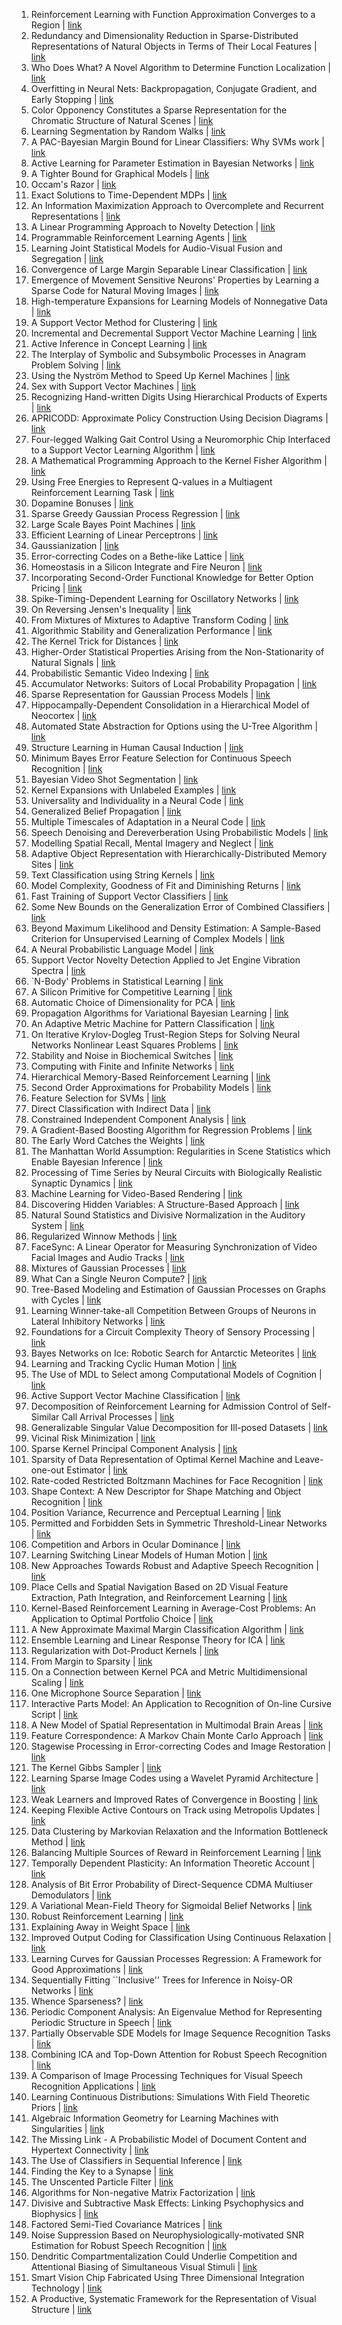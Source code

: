 1. Reinforcement Learning with Function Approximation Converges to a Region | [link](https://papers.nips.cc/paper/2000/hash/04df4d434d481c5bb723be1b6df1ee65-Abstract.html) 
2. Redundancy and Dimensionality Reduction in Sparse-Distributed Representations of Natural Objects in Terms of Their Local Features | [link](https://papers.nips.cc/paper/2000/hash/052335232b11864986bb2fa20fa38748-Abstract.html) 
3. Who Does What? A Novel Algorithm to Determine Function Localization | [link](https://papers.nips.cc/paper/2000/hash/0533a888904bd4867929dffd884d60b8-Abstract.html) 
4. Overfitting in Neural Nets: Backpropagation, Conjugate Gradient, and Early Stopping | [link](https://papers.nips.cc/paper/2000/hash/059fdcd96baeb75112f09fa1dcc740cc-Abstract.html) 
5. Color Opponency Constitutes a Sparse Representation for the Chromatic Structure of Natural Scenes | [link](https://papers.nips.cc/paper/2000/hash/0609154fa35b3194026346c9cac2a248-Abstract.html) 
6. Learning Segmentation by Random Walks | [link](https://papers.nips.cc/paper/2000/hash/069654d5ce089c13f642d19f09a3d1c0-Abstract.html) 
7. A PAC-Bayesian Margin Bound for Linear Classifiers: Why SVMs work | [link](https://papers.nips.cc/paper/2000/hash/06a15eb1c3836723b53e4abca8d9b879-Abstract.html) 
8. Active Learning for Parameter Estimation in Bayesian Networks | [link](https://papers.nips.cc/paper/2000/hash/0731460a8a5ce1626210cbf4385ae0ef-Abstract.html) 
9. A Tighter Bound for Graphical Models | [link](https://papers.nips.cc/paper/2000/hash/07a4e20a7bbeeb7a736682b26b16ebe8-Abstract.html) 
10. Occam's Razor | [link](https://papers.nips.cc/paper/2000/hash/0950ca92a4dcf426067cfd2246bb5ff3-Abstract.html) 
11. Exact Solutions to Time-Dependent MDPs | [link](https://papers.nips.cc/paper/2000/hash/09b15d48a1514d8209b192a8b8f34e48-Abstract.html) 
12. An Information Maximization Approach to Overcomplete and Recurrent Representations | [link](https://papers.nips.cc/paper/2000/hash/09fb05dd477d4ae6479985ca56c5a12d-Abstract.html) 
13. A Linear Programming Approach to Novelty Detection | [link](https://papers.nips.cc/paper/2000/hash/0e087ec55dcbe7b2d7992d6b69b519fb-Abstract.html) 
14. Programmable Reinforcement Learning Agents | [link](https://papers.nips.cc/paper/2000/hash/11108a3dbfe4636cb40b84b803b2fff6-Abstract.html) 
15. Learning Joint Statistical Models for Audio-Visual Fusion and Segregation | [link](https://papers.nips.cc/paper/2000/hash/11f524c3fbfeeca4aa916edcb6b6392e-Abstract.html) 
16. Convergence of Large Margin Separable Linear Classification | [link](https://papers.nips.cc/paper/2000/hash/13168e6a2e6c84b4b7de9390c0ef5ec5-Abstract.html) 
17. Emergence of Movement Sensitive Neurons' Properties by Learning a Sparse Code for Natural Moving Images | [link](https://papers.nips.cc/paper/2000/hash/136f951362dab62e64eb8e841183c2a9-Abstract.html) 
18. High-temperature Expansions for Learning Models of Nonnegative Data | [link](https://papers.nips.cc/paper/2000/hash/139f0874f2ded2e41b0393c4ac5644f7-Abstract.html) 
19. A Support Vector Method for Clustering | [link](https://papers.nips.cc/paper/2000/hash/14cfdb59b5bda1fc245aadae15b1984a-Abstract.html) 
20. Incremental and Decremental Support Vector Machine Learning | [link](https://papers.nips.cc/paper/2000/hash/155fa09596c7e18e50b58eb7e0c6ccb4-Abstract.html) 
21. Active Inference in Concept Learning | [link](https://papers.nips.cc/paper/2000/hash/15d185eaa7c954e77f5343d941e25fbd-Abstract.html) 
22. The Interplay of Symbolic and Subsymbolic Processes in Anagram Problem Solving | [link](https://papers.nips.cc/paper/2000/hash/17c3433fecc21b57000debdf7ad5c930-Abstract.html) 
23. Using the Nyström Method to Speed Up Kernel Machines | [link](https://papers.nips.cc/paper/2000/hash/19de10adbaa1b2ee13f77f679fa1483a-Abstract.html) 
24. Sex with Support Vector Machines | [link](https://papers.nips.cc/paper/2000/hash/1e913e1b06ead0b66e30b6867bf63549-Abstract.html) 
25. Recognizing Hand-written Digits Using Hierarchical Products of Experts | [link](https://papers.nips.cc/paper/2000/hash/1f1baa5b8edac74eb4eaa329f14a0361-Abstract.html) 
26. APRICODD: Approximate Policy Construction Using Decision Diagrams | [link](https://papers.nips.cc/paper/2000/hash/201d7288b4c18a679e48b31c72c30ded-Abstract.html) 
27. Four-legged Walking Gait Control Using a Neuromorphic Chip Interfaced to a Support Vector Learning Algorithm | [link](https://papers.nips.cc/paper/2000/hash/2647c1dba23bc0e0f9cdf75339e120d2-Abstract.html) 
28. A Mathematical Programming Approach to the Kernel Fisher Algorithm | [link](https://papers.nips.cc/paper/2000/hash/29530de21430b7540ec3f65135f7323c-Abstract.html) 
29. Using Free Energies to Represent Q-values in a Multiagent Reinforcement Learning Task | [link](https://papers.nips.cc/paper/2000/hash/2d1b2a5ff364606ff041650887723470-Abstract.html) 
30. Dopamine Bonuses | [link](https://papers.nips.cc/paper/2000/hash/2f25f6e326adb93c5787175dda209ab6-Abstract.html) 
31. Sparse Greedy Gaussian Process Regression | [link](https://papers.nips.cc/paper/2000/hash/3214a6d842cc69597f9edf26df552e43-Abstract.html) 
32. Large Scale Bayes Point Machines | [link](https://papers.nips.cc/paper/2000/hash/333222170ab9edca4785c39f55221fe7-Abstract.html) 
33. Efficient Learning of Linear Perceptrons | [link](https://papers.nips.cc/paper/2000/hash/39027dfad5138c9ca0c474d71db915c3-Abstract.html) 
34. Gaussianization | [link](https://papers.nips.cc/paper/2000/hash/3c947bc2f7ff007b86a9428b74654de5-Abstract.html) 
35. Error-correcting Codes on a Bethe-like Lattice | [link](https://papers.nips.cc/paper/2000/hash/3fab5890d8113d0b5a4178201dc842ad-Abstract.html) 
36. Homeostasis in a Silicon Integrate and Fire Neuron | [link](https://papers.nips.cc/paper/2000/hash/414e773d5b7e5c06d564f594bf6384d0-Abstract.html) 
37. Incorporating Second-Order Functional Knowledge for Better Option Pricing | [link](https://papers.nips.cc/paper/2000/hash/44968aece94f667e4095002d140b5896-Abstract.html) 
38. Spike-Timing-Dependent Learning for Oscillatory Networks | [link](https://papers.nips.cc/paper/2000/hash/4496bf24afe7fab6f046bf4923da8de6-Abstract.html) 
39. On Reversing Jensen's Inequality | [link](https://papers.nips.cc/paper/2000/hash/44a2e0804995faf8d2e3b084a1e2db1d-Abstract.html) 
40. From Mixtures of Mixtures to Adaptive Transform Coding | [link](https://papers.nips.cc/paper/2000/hash/4888241374e8c62ddd9b4c3cfd091f96-Abstract.html) 
41. Algorithmic Stability and Generalization Performance | [link](https://papers.nips.cc/paper/2000/hash/49ad23d1ec9fa4bd8d77d02681df5cfa-Abstract.html) 
42. The Kernel Trick for Distances | [link](https://papers.nips.cc/paper/2000/hash/4e87337f366f72daa424dae11df0538c-Abstract.html) 
43. Higher-Order Statistical Properties Arising from the Non-Stationarity of Natural Signals | [link](https://papers.nips.cc/paper/2000/hash/5103c3584b063c431bd1268e9b5e76fb-Abstract.html) 
44. Probabilistic Semantic Video Indexing | [link](https://papers.nips.cc/paper/2000/hash/52d2752b150f9c35ccb6869cbf074e48-Abstract.html) 
45. Accumulator Networks: Suitors of Local Probability Propagation | [link](https://papers.nips.cc/paper/2000/hash/537de305e941fccdbba5627e3eefbb24-Abstract.html) 
46. Sparse Representation for Gaussian Process Models | [link](https://papers.nips.cc/paper/2000/hash/56f9f88906aebf4ad985aaec7fa01313-Abstract.html) 
47. Hippocampally-Dependent Consolidation in a Hierarchical Model of Neocortex | [link](https://papers.nips.cc/paper/2000/hash/57c0531e13f40b91b3b0f1a30b529a1d-Abstract.html) 
48. Automated State Abstraction for Options using the U-Tree Algorithm | [link](https://papers.nips.cc/paper/2000/hash/596dedf4498e258e4bdc9fd70df9a859-Abstract.html) 
49. Structure Learning in Human Causal Induction | [link](https://papers.nips.cc/paper/2000/hash/59bcda7c438bad7d2afffe9e2fed00be-Abstract.html) 
50. Minimum Bayes Error Feature Selection for Continuous Speech Recognition | [link](https://papers.nips.cc/paper/2000/hash/59e0b2658e9f2e77f8d4d83f8d07ca84-Abstract.html) 
51. Bayesian Video Shot Segmentation | [link](https://papers.nips.cc/paper/2000/hash/5b6ba13f79129a74a3e819b78e36b922-Abstract.html) 
52. Kernel Expansions with Unlabeled Examples | [link](https://papers.nips.cc/paper/2000/hash/5bce843dd76db8c939d5323dd3e54ec9-Abstract.html) 
53. Universality and Individuality in a Neural Code | [link](https://papers.nips.cc/paper/2000/hash/5fa9e41bfec0725742cc9d15ef594120-Abstract.html) 
54. Generalized Belief Propagation | [link](https://papers.nips.cc/paper/2000/hash/61b1fb3f59e28c67f3925f3c79be81a1-Abstract.html) 
55. Multiple Timescales of Adaptation in a Neural Code | [link](https://papers.nips.cc/paper/2000/hash/645098b086d2f9e1e0e939c27f9f2d6f-Abstract.html) 
56. Speech Denoising and Dereverberation Using Probabilistic Models | [link](https://papers.nips.cc/paper/2000/hash/65699726a3c601b9f31bf04019c8593c-Abstract.html) 
57. Modelling Spatial Recall, Mental Imagery and Neglect | [link](https://papers.nips.cc/paper/2000/hash/65fc52ed8f88c81323a418ca94cec2ed-Abstract.html) 
58. Adaptive Object Representation with Hierarchically-Distributed Memory Sites | [link](https://papers.nips.cc/paper/2000/hash/68148596109e38cf9367d27875e185be-Abstract.html) 
59. Text Classification using String Kernels | [link](https://papers.nips.cc/paper/2000/hash/68c694de94e6c110f42e587e8e48d852-Abstract.html) 
60. Model Complexity, Goodness of Fit and Diminishing Returns | [link](https://papers.nips.cc/paper/2000/hash/69d1fc78dbda242c43ad6590368912d4-Abstract.html) 
61. Fast Training of Support Vector Classifiers | [link](https://papers.nips.cc/paper/2000/hash/6ae07dcb33ec3b7c814df797cbda0f87-Abstract.html) 
62. Some New Bounds on the Generalization Error of Combined Classifiers | [link](https://papers.nips.cc/paper/2000/hash/6be5336db2c119736cf48f475e051bfe-Abstract.html) 
63. Beyond Maximum Likelihood and Density Estimation: A Sample-Based Criterion for Unsupervised Learning of Complex Models | [link](https://papers.nips.cc/paper/2000/hash/6e79ed05baec2754e25b4eac73a332d2-Abstract.html) 
64. A Neural Probabilistic Language Model | [link](https://papers.nips.cc/paper/2000/hash/728f206c2a01bf572b5940d7d9a8fa4c-Abstract.html) 
65. Support Vector Novelty Detection Applied to Jet Engine Vibration Spectra | [link](https://papers.nips.cc/paper/2000/hash/7302e3f5e7c072aea8801faf8a492be0-Abstract.html) 
66. `N-Body' Problems in Statistical Learning | [link](https://papers.nips.cc/paper/2000/hash/7385db9a3f11415bc0e9e2625fae3734-Abstract.html) 
67. A Silicon Primitive for Competitive Learning | [link](https://papers.nips.cc/paper/2000/hash/73e0f7487b8e5297182c5a711d20bf26-Abstract.html) 
68. Automatic Choice of Dimensionality for PCA | [link](https://papers.nips.cc/paper/2000/hash/7503cfacd12053d309b6bed5c89de212-Abstract.html) 
69. Propagation Algorithms for Variational Bayesian Learning | [link](https://papers.nips.cc/paper/2000/hash/77369e37b2aa1404f416275183ab055f-Abstract.html) 
70. An Adaptive Metric Machine for Pattern Classification | [link](https://papers.nips.cc/paper/2000/hash/7e9e346dc5fd268b49bf418523af8679-Abstract.html) 
71. On Iterative Krylov-Dogleg Trust-Region Steps for Solving Neural Networks Nonlinear Least Squares Problems | [link](https://papers.nips.cc/paper/2000/hash/7ffd85d93a3e4de5c490d304ccd9f864-Abstract.html) 
72. Stability and Noise in Biochemical Switches | [link](https://papers.nips.cc/paper/2000/hash/82cadb0649a3af4968404c9f6031b233-Abstract.html) 
73. Computing with Finite and Infinite Networks | [link](https://papers.nips.cc/paper/2000/hash/8562ae5e286544710b2e7ebe9858833b-Abstract.html) 
74. Hierarchical Memory-Based Reinforcement Learning | [link](https://papers.nips.cc/paper/2000/hash/85f007f8c50dd25f5a45fca73cad64bd-Abstract.html) 
75. Second Order Approximations for Probability Models | [link](https://papers.nips.cc/paper/2000/hash/865dfbde8a344b44095495f3591f7407-Abstract.html) 
76. Feature Selection for SVMs | [link](https://papers.nips.cc/paper/2000/hash/8c3039bd5842dca3d944faab91447818-Abstract.html) 
77. Direct Classification with Indirect Data | [link](https://papers.nips.cc/paper/2000/hash/8c8a58fa97c205ff222de3685497742c-Abstract.html) 
78. Constrained Independent Component Analysis | [link](https://papers.nips.cc/paper/2000/hash/8d55a249e6baa5c06772297520da2051-Abstract.html) 
79. A Gradient-Based Boosting Algorithm for Regression Problems | [link](https://papers.nips.cc/paper/2000/hash/8d9fc2308c8f28d2a7d2f6f48801c705-Abstract.html) 
80. The Early Word Catches the Weights | [link](https://papers.nips.cc/paper/2000/hash/90599c8fdd2f6e7a03ad173e2f535751-Abstract.html) 
81. The Manhattan World Assumption: Regularities in Scene Statistics which Enable Bayesian Inference | [link](https://papers.nips.cc/paper/2000/hash/90e1357833654983612fb05e3ec9148c-Abstract.html) 
82. Processing of Time Series by Neural Circuits with Biologically Realistic Synaptic Dynamics | [link](https://papers.nips.cc/paper/2000/hash/944626adf9e3b76a3919b50dc0b080a4-Abstract.html) 
83. Machine Learning for Video-Based Rendering | [link](https://papers.nips.cc/paper/2000/hash/958adb57686c2fdec5796398de5f317a-Abstract.html) 
84. Discovering Hidden Variables: A Structure-Based Approach | [link](https://papers.nips.cc/paper/2000/hash/95e6834d0a3d99e9ea8811855ae9229d-Abstract.html) 
85. Natural Sound Statistics and Divisive Normalization in the Auditory System | [link](https://papers.nips.cc/paper/2000/hash/96c5c28becf18e71190460a9955aa4d8-Abstract.html) 
86. Regularized Winnow Methods | [link](https://papers.nips.cc/paper/2000/hash/9a1de01f893e0d2551ecbb7ce4dc963e-Abstract.html) 
87. FaceSync: A Linear Operator for Measuring Synchronization of Video Facial Images and Audio Tracks | [link](https://papers.nips.cc/paper/2000/hash/9f6992966d4c363ea0162a056cb45fe5-Abstract.html) 
88. Mixtures of Gaussian Processes | [link](https://papers.nips.cc/paper/2000/hash/9fdb62f932adf55af2c0e09e55861964-Abstract.html) 
89. What Can a Single Neuron Compute? | [link](https://papers.nips.cc/paper/2000/hash/a19acd7d2689207f9047f8cb01357370-Abstract.html) 
90. Tree-Based Modeling and Estimation of Gaussian Processes on Graphs with Cycles | [link](https://papers.nips.cc/paper/2000/hash/a3545bd79d31f9a72d3a78690adf73fc-Abstract.html) 
91. Learning Winner-take-all Competition Between Groups of Neurons in Lateral Inhibitory Networks | [link](https://papers.nips.cc/paper/2000/hash/aa2a77371374094fe9e0bc1de3f94ed9-Abstract.html) 
92. Foundations for a Circuit Complexity Theory of Sensory Processing | [link](https://papers.nips.cc/paper/2000/hash/ab7314887865c4265e896c6e209d1cd6-Abstract.html) 
93. Bayes Networks on Ice: Robotic Search for Antarctic Meteorites | [link](https://papers.nips.cc/paper/2000/hash/ac5dab2e99eee9cf9ec672e383691302-Abstract.html) 
94. Learning and Tracking Cyclic Human Motion | [link](https://papers.nips.cc/paper/2000/hash/ad4cc1fb9b068faecfb70914acc63395-Abstract.html) 
95. The Use of MDL to Select among Computational Models of Cognition | [link](https://papers.nips.cc/paper/2000/hash/af3303f852abeccd793068486a391626-Abstract.html) 
96. Active Support Vector Machine Classification | [link](https://papers.nips.cc/paper/2000/hash/b139e104214a08ae3f2ebcce149cdf6e-Abstract.html) 
97. Decomposition of Reinforcement Learning for Admission Control of Self-Similar Call Arrival Processes | [link](https://papers.nips.cc/paper/2000/hash/b432f34c5a997c8e7c806a895ecc5e25-Abstract.html) 
98. Generalizable Singular Value Decomposition for Ill-posed Datasets | [link](https://papers.nips.cc/paper/2000/hash/b4568df26077653eeadf29596708c94b-Abstract.html) 
99. Vicinal Risk Minimization | [link](https://papers.nips.cc/paper/2000/hash/ba9a56ce0a9bfa26e8ed9e10b2cc8f46-Abstract.html) 
100. Sparse Kernel Principal Component Analysis | [link](https://papers.nips.cc/paper/2000/hash/bf201d5407a6509fa536afc4b380577e-Abstract.html) 
101. Sparsity of Data Representation of Optimal Kernel Machine and Leave-one-out Estimator | [link](https://papers.nips.cc/paper/2000/hash/c164bbc9d6c72a52c599bbb43d8db8e1-Abstract.html) 
102. Rate-coded Restricted Boltzmann Machines for Face Recognition | [link](https://papers.nips.cc/paper/2000/hash/c366c2c97d47b02b24c3ecade4c40a01-Abstract.html) 
103. Shape Context: A New Descriptor for Shape Matching and Object Recognition | [link](https://papers.nips.cc/paper/2000/hash/c44799b04a1c72e3c8593a53e8000c78-Abstract.html) 
104. Position Variance, Recurrence and Perceptual Learning | [link](https://papers.nips.cc/paper/2000/hash/c45008212f7bdf6eab6050c2a564435a-Abstract.html) 
105. Permitted and Forbidden Sets in Symmetric Threshold-Linear Networks | [link](https://papers.nips.cc/paper/2000/hash/c8cbd669cfb2f016574e9d147092b5bb-Abstract.html) 
106. Competition and Arbors in Ocular Dominance | [link](https://papers.nips.cc/paper/2000/hash/c91591a8d461c2869b9f535ded3e213e-Abstract.html) 
107. Learning Switching Linear Models of Human Motion | [link](https://papers.nips.cc/paper/2000/hash/ca460332316d6da84b08b9bcf39b687b-Abstract.html) 
108. New Approaches Towards Robust and Adaptive Speech Recognition | [link](https://papers.nips.cc/paper/2000/hash/cb79f8fa58b91d3af6c9c991f63962d3-Abstract.html) 
109. Place Cells and Spatial Navigation Based on 2D Visual Feature Extraction, Path Integration, and Reinforcement Learning | [link](https://papers.nips.cc/paper/2000/hash/cd14821dab219ea06e2fd1a2df2e3582-Abstract.html) 
110. Kernel-Based Reinforcement Learning in Average-Cost Problems: An Application to Optimal Portfolio Choice | [link](https://papers.nips.cc/paper/2000/hash/cd63a3eec3319fd9c84c942a08316e00-Abstract.html) 
111. A New Approximate Maximal Margin Classification Algorithm | [link](https://papers.nips.cc/paper/2000/hash/d072677d210ac4c03ba046120f0802ec-Abstract.html) 
112. Ensemble Learning and Linear Response Theory for ICA | [link](https://papers.nips.cc/paper/2000/hash/d1e946f4e67db4b362ad23818a6fb78a-Abstract.html) 
113. Regularization with Dot-Product Kernels | [link](https://papers.nips.cc/paper/2000/hash/d25414405eb37dae1c14b18d6a2cac34-Abstract.html) 
114. From Margin to Sparsity | [link](https://papers.nips.cc/paper/2000/hash/d305281faf947ca7acade9ad5c8c818c-Abstract.html) 
115. On a Connection between Kernel PCA and Metric Multidimensional Scaling | [link](https://papers.nips.cc/paper/2000/hash/d4b2aeb2453bdadaa45cbe9882ffefcf-Abstract.html) 
116. One Microphone Source Separation | [link](https://papers.nips.cc/paper/2000/hash/d523773c6b194f37b938d340d5d02232-Abstract.html) 
117. Interactive Parts Model: An Application to Recognition of On-line Cursive Script | [link](https://papers.nips.cc/paper/2000/hash/d54e99a6c03704e95e6965532dec148b-Abstract.html) 
118. A New Model of Spatial Representation in Multimodal Brain Areas | [link](https://papers.nips.cc/paper/2000/hash/d757719ed7c2b66dd17dcee2a3cb29f4-Abstract.html) 
119. Feature Correspondence: A Markov Chain Monte Carlo Approach | [link](https://papers.nips.cc/paper/2000/hash/d7657583058394c828ee150fada65345-Abstract.html) 
120. Stagewise Processing in Error-correcting Codes and Image Restoration | [link](https://papers.nips.cc/paper/2000/hash/d7fd118e6f226a71b5f1ffe10efd0a78-Abstract.html) 
121. The Kernel Gibbs Sampler | [link](https://papers.nips.cc/paper/2000/hash/dc40b7120e77741d191c0d2b82cea7be-Abstract.html) 
122. Learning Sparse Image Codes using a Wavelet Pyramid Architecture | [link](https://papers.nips.cc/paper/2000/hash/dc5d637ed5e62c36ecb73b654b05ba2a-Abstract.html) 
123. Weak Learners and Improved Rates of Convergence in Boosting | [link](https://papers.nips.cc/paper/2000/hash/dea9ddb25cbf2352cf4dec30222a02a5-Abstract.html) 
124. Keeping Flexible Active Contours on Track using Metropolis Updates | [link](https://papers.nips.cc/paper/2000/hash/dfce06801e1a85d6d06f1fdd4475dacd-Abstract.html) 
125. Data Clustering by Markovian Relaxation and the Information Bottleneck Method | [link](https://papers.nips.cc/paper/2000/hash/e06f967fb0d355592be4e7674fa31d26-Abstract.html) 
126. Balancing Multiple Sources of Reward in Reinforcement Learning | [link](https://papers.nips.cc/paper/2000/hash/e0ab531ec312161511493b002f9be2ee-Abstract.html) 
127. Temporally Dependent Plasticity: An Information Theoretic Account | [link](https://papers.nips.cc/paper/2000/hash/e1314fc026da60d837353d20aefaf054-Abstract.html) 
128. Analysis of Bit Error Probability of Direct-Sequence CDMA Multiuser Demodulators | [link](https://papers.nips.cc/paper/2000/hash/e5b294b70c9647dcf804d7baa1903918-Abstract.html) 
129. A Variational Mean-Field Theory for Sigmoidal Belief Networks | [link](https://papers.nips.cc/paper/2000/hash/e74c0d42b4433905293aab661fcf8ddb-Abstract.html) 
130. Robust Reinforcement Learning | [link](https://papers.nips.cc/paper/2000/hash/e8dfff4676a47048d6f0c4ef899593dd-Abstract.html) 
131. Explaining Away in Weight Space | [link](https://papers.nips.cc/paper/2000/hash/eb1e78328c46506b46a4ac4a1e378b91-Abstract.html) 
132. Improved Output Coding for Classification Using Continuous Relaxation | [link](https://papers.nips.cc/paper/2000/hash/ecd62de20ea67e1c2d933d311b08178a-Abstract.html) 
133. Learning Curves for Gaussian Processes Regression: A Framework for Good Approximations | [link](https://papers.nips.cc/paper/2000/hash/ed519dacc89b2bead3f453b0b05a4a8b-Abstract.html) 
134. Sequentially Fitting ``Inclusive'' Trees for Inference in Noisy-OR Networks | [link](https://papers.nips.cc/paper/2000/hash/f0bbac6fa079f1e00b2c14c1d3c6ccf0-Abstract.html) 
135. Whence Sparseness? | [link](https://papers.nips.cc/paper/2000/hash/f0fcf351df4eb6786e9bb6fc4e2dee02-Abstract.html) 
136. Periodic Component Analysis: An Eigenvalue Method for Representing Periodic Structure in Speech | [link](https://papers.nips.cc/paper/2000/hash/f22e4747da1aa27e363d86d40ff442fe-Abstract.html) 
137. Partially Observable SDE Models for Image Sequence Recognition Tasks | [link](https://papers.nips.cc/paper/2000/hash/f26dab9bf6a137c3b6782e562794c2f2-Abstract.html) 
138. Combining ICA and Top-Down Attention for Robust Speech Recognition | [link](https://papers.nips.cc/paper/2000/hash/f2d887e01a80e813d9080038decbbabb-Abstract.html) 
139. A Comparison of Image Processing Techniques for Visual Speech Recognition Applications | [link](https://papers.nips.cc/paper/2000/hash/f31b20466ae89669f9741e047487eb37-Abstract.html) 
140. Learning Continuous Distributions: Simulations With Field Theoretic Priors | [link](https://papers.nips.cc/paper/2000/hash/f39ae9ff3a81f499230c4126e01f421b-Abstract.html) 
141. Algebraic Information Geometry for Learning Machines with Singularities | [link](https://papers.nips.cc/paper/2000/hash/f442d33fa06832082290ad8544a8da27-Abstract.html) 
142. The Missing Link - A Probabilistic Model of Document Content and Hypertext Connectivity | [link](https://papers.nips.cc/paper/2000/hash/f45a1078feb35de77d26b3f7a52ef502-Abstract.html) 
143. The Use of Classifiers in Sequential Inference | [link](https://papers.nips.cc/paper/2000/hash/f4a4da9aa7eadfd23c7bdb7cf57b3112-Abstract.html) 
144. Finding the Key to a Synapse | [link](https://papers.nips.cc/paper/2000/hash/f542eae1949358e25d8bfeefe5b199f1-Abstract.html) 
145. The Unscented Particle Filter | [link](https://papers.nips.cc/paper/2000/hash/f5c3dd7514bf620a1b85450d2ae374b1-Abstract.html) 
146. Algorithms for Non-negative Matrix Factorization | [link](https://papers.nips.cc/paper/2000/hash/f9d1152547c0bde01830b7e8bd60024c-Abstract.html) 
147. Divisive and Subtractive Mask Effects: Linking Psychophysics and Biophysics | [link](https://papers.nips.cc/paper/2000/hash/faacbcd5bf1d018912c116bf2783e9a1-Abstract.html) 
148. Factored Semi-Tied Covariance Matrices | [link](https://papers.nips.cc/paper/2000/hash/fb8feff253bb6c834deb61ec76baa893-Abstract.html) 
149. Noise Suppression Based on Neurophysiologically-motivated SNR Estimation for Robust Speech Recognition | [link](https://papers.nips.cc/paper/2000/hash/fc4ddc15f9f4b4b06ef7844d6bb53abf-Abstract.html) 
150. Dendritic Compartmentalization Could Underlie Competition and Attentional Biasing of Simultaneous Visual Stimuli | [link](https://papers.nips.cc/paper/2000/hash/ff1418e8cc993fe8abcfe3ce2003e5c5-Abstract.html) 
151. Smart Vision Chip Fabricated Using Three Dimensional Integration Technology | [link](https://papers.nips.cc/paper/2000/hash/ff7d0f525b3be596a51fb919492c099c-Abstract.html) 
152. A Productive, Systematic Framework for the Representation of Visual Structure | [link](https://papers.nips.cc/paper/2000/hash/fface8385abbf94b4593a0ed53a0c70f-Abstract.html) 
